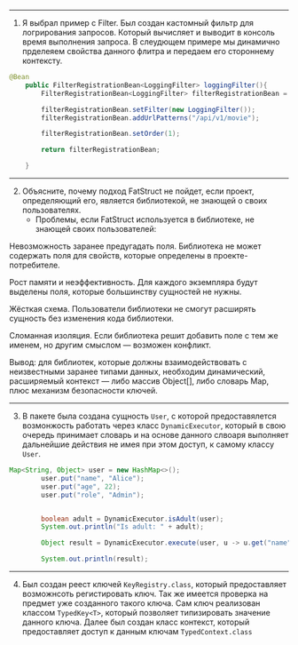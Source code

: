 ***
1. Я выбрал пример с Filter. Был создан кастомный фильтр для логрирования запросов. Который вычисляет и выводит в консоль время выполнения запроса.
В слеудющем примере мы динамично прделеяем свойства данного флитра и передаем его стороннему контексту.
```java
@Bean
    public FilterRegistrationBean<LoggingFilter> loggingFilter(){
        FilterRegistrationBean<LoggingFilter> filterRegistrationBean = new FilterRegistrationBean<>();

        filterRegistrationBean.setFilter(new LoggingFilter());
        filterRegistrationBean.addUrlPatterns("/api/v1/movie");

        filterRegistrationBean.setOrder(1);

        return filterRegistrationBean;

    }
```
***
2. Объясните, почему подход FatStruct не пойдет, если проект, 
определяющий его, является библиотекой, не знающей о своих пользователях.   
    - Проблемы, если FatStruct используется в библиотеке, не знающей своих пользователей:

Невозможность заранее предугадать поля. Библиотека не может содержать поля для свойств, которые определены в проекте-потребителе.

Рост памяти и неэффективность. Для каждого экземпляра будут выделены поля, которые большинству сущностей не нужны.

Жёсткая схема. Пользователи библиотеки не смогут расширять сущность без изменения кода библиотеки.

Сломанная изоляция. Если библиотека решит добавить поле с тем же именем, но другим смыслом — возможен конфликт.

Вывод: для библиотек, которые должны взаимодействовать с неизвестными заранее типами данных, необходим динамический, расширяемый контекст — либо массив Object[], либо словарь Map, плюс механизм безопасности ключей.
***
3. В пакете была создана сущность `User`, с которой предоставялется возмонжость работать через класс `DynamicExecutor`, 
который в свою очередь принимает словарь и на основе данного слвоаря выполняет дальнейшие действия не имея при этом доступ,
к самому классу `User`.
```java
Map<String, Object> user = new HashMap<>();
        user.put("name", "Alice");
        user.put("age", 22);
        user.put("role", "Admin");


        boolean adult = DynamicExecutor.isAdult(user);
        System.out.println("Is adult: " + adult);

        Object result = DynamicExecutor.execute(user, u -> u.get("name") + " has role " + u.get("role"));

        System.out.println(result);
```
***
4. Был создан реест ключей `KeyRegistry.class`, который предоставляет возможнсоть регистировать ключ.
Так же имеется проверка на предмет уже созданного такого ключа. Сам ключ реализован классом `TypedKey<T>`, который позволяет типизировать значение данного ключа.
Далее был создан класс контекст, который предоставляет доступ к данным ключам `TypedContext.class`
